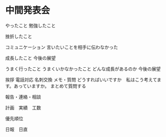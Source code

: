 # 中間発表会

やったこと
勉強したこと

挫折したこと

コミュニケーション
言いたいことを相手に伝わなかった


成長したこと
今後の展望



うまく行ったこと
うまくいかなかったこと
どんな成長があるのか
今後の展望

挨拶
電話対応
名刺交換
メモ・質問
どうすればいいですか　私はこう考えてます。あっていますか。
まとめて質問する

報告・連絡・相談


計画　実績　工数

優先順位

日報　日直　
